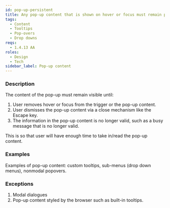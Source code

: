 ```yaml
---
id: pop-up-persistent
title: Any pop-up content that is shown on hover or focus must remain persistent
tags:
  - Content
  - Tooltips
  - Pop-overs
  - Drop downs
reqs:
  - 1.4.13 AA
roles:
  - Design
  - Tech
sidebar_label: Pop-up content
---
```


### Description

The content of the pop-up must remain visible until:

1. User removes hover or focus from the trigger or the pop-up content.
2. User dismisses the pop-up content via a close mechanism like the Escape key.
3. The information in the pop-up content is no longer valid, such as a busy message that is no longer valid.

This is so that user will have enough time to take in/read the pop-up content.

### Examples

Examples of pop-up content: custom tooltips, sub-menus (drop down menus), nonmodal popovers.

### Exceptions

1. Modal dialogues
2. Pop-up content styled by the browser such as built-in tooltips.
